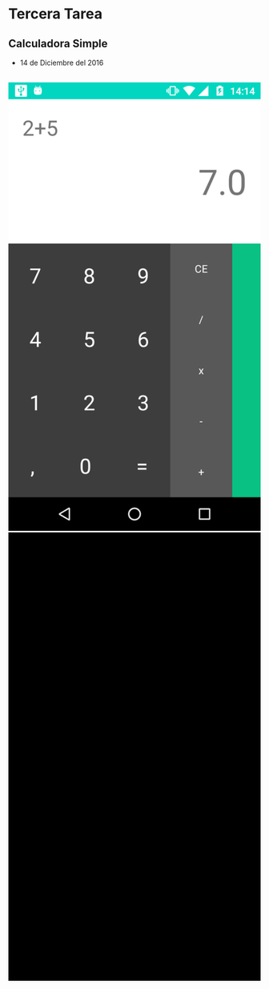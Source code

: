 # Tercera Tarea
## Calculadora Simple
* 14 de Diciembre del 2016
<br>
<img src="app/img/screen.png" width="600px"/>
<img src="app/img/15451351_1276751955729216_678336232_n.gif" width="600px"/>
